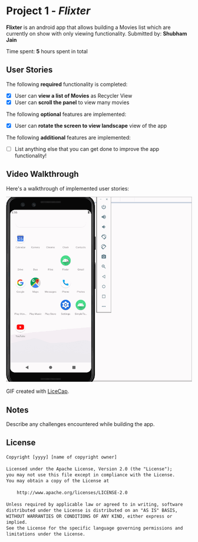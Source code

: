 # Project 1 - *Flixter*


**Flixter** is an android app that allows building a Movies list which are currently on show with only viewing functionality.
Submitted by: **Shubham Jain**

Time spent: **5** hours spent in total

## User Stories

The following **required** functionality is completed:

* [x] User can **view a list of Movies**  as Recycler View
* [x] User can **scroll the panel** to view many movies

The following **optional** features are implemented:

* [x] User can **rotate the screen to view landscape** view of the app

The following **additional** features are implemented:

* [ ] List anything else that you can get done to improve the app functionality!

## Video Walkthrough

Here's a walkthrough of implemented user stories:

<img src='walkthrough.gif' title='Video Walkthrough' width='' alt='Video Walkthrough' />

GIF created with [LiceCap](http://www.cockos.com/licecap/).

## Notes

Describe any challenges encountered while building the app.

## License

    Copyright [yyyy] [name of copyright owner]

    Licensed under the Apache License, Version 2.0 (the "License");
    you may not use this file except in compliance with the License.
    You may obtain a copy of the License at

        http://www.apache.org/licenses/LICENSE-2.0

    Unless required by applicable law or agreed to in writing, software
    distributed under the License is distributed on an "AS IS" BASIS,
    WITHOUT WARRANTIES OR CONDITIONS OF ANY KIND, either express or implied.
    See the License for the specific language governing permissions and
    limitations under the License.
